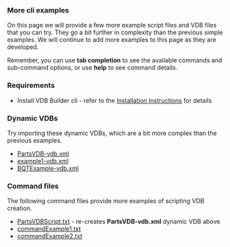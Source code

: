 ### More cli examples

On this page we will provide a few more example script files and VDB files that you can try.  They go a bit further in complexity than the previous simple examples.  We will continue to add more examples to this page as they are developed.

Remember, you can use __tab completion__ to see the available commands and sub-command options, or use __help__ to see command details.


### Requirements

* Install VDB Builder cli - refer to the [Installation Instructions](install-cli.md) for details


### Dynamic VDBs

Try importing these dynamic VDBs, which are a bit more complex than the previous examples.

- [PartsVDB-vdb.xml](files/PartsVDB-vdb.xml)
- [example1-vdb.xml](files/example1-vdb.xml)
- [BQTExample-vdb.xml](files/BQTExample-vdb.xml)


### Command files

The following command files provide more examples of scripting VDB creation.

- [PartsVDBScript.txt](files/PartsVDBScript.txt) - re-creates __PartsVDB-vdb.xml__ dynamic VDB above
- [commandExample1.txt](files/commandExample1.txt)
- [commandExample2.txt](files/commandExample2.txt)



